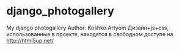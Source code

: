 # django_photogallery
My django photogallery
Author: Koshko Artyom
Дизайн+js+css, использованные в проекте, находятся в свободном доступе на http://html5up.net/
